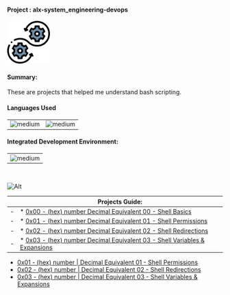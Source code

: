 <div>
  <h4>Project : alx-system_engineering-devops</h4>
  <a href="https://github.com/iamnotnato/alx-system_engineering-devops">
    <img src="https://github.com/iamnotnato/alx-system_engineering-devops/blob/master/images/logo.png" alt="Logo" width="100" height="100">
  </a>
</div>
<h4>Summary: </h4>
These are projects that helped me understand bash scripting.

<h4>Languages Used</h4>
<table>
  <tr>
    <td><img alt="medium" src="https://img.shields.io/badge/Shell_Script-121011?style=for-the-badge&logo=gnu-bash&logoColor=white"></td>
    <td><img alt="medium" src="https://img.shields.io/badge/Markdown-000000?style=for-the-badge&logo=markdown&logoColor=white"></td>
  </tr>
</table>

<h4>Integrated Development Environment:</h4>
<table>
  <tr>
<td><img alt="medium" src="https://img.shields.io/badge/Emacs-%237F5AB6.svg?&style=for-the-badge&logo=gnu-emacs&logoColor=white"></td>
  </tr>
</table>

<br>

![Alt](https://repobeats.axiom.co/api/embed/91ac37b53e43b84fc8bee59df74f32cb4c53c465.svg "Repobeats analytics image")


| | Projects Guide:                                                                     |
|-| ----------------------------------------------------------------------------------- |
|-| * [0x00 - (hex) number  Decimal Equivalent 00 - Shell Basics](./0x00-shell_basics)                   | 
|-| * [0x01 - (hex) number  Decimal Equivalent 01 - Shell Permissions](./0x01-shell_permissions)                    | 
|-| * [0x02 - (hex) number  Decimal Equivalent 02 - Shell Redirections](./0x02-shell_redirections)                    | 
|-| * [0x03 - (hex) number  Decimal Equivalent 03 - Shell Variables & Expansions](./0x03-shell_variables_expansions)               | 


* [0x01 - (hex) number | Decimal Equivalent 01 - Shell Permissions](./0x01-shell_permissions)
* [0x02 - (hex) number | Decimal Equivalent 02 - Shell Redirections](./0x02-shell_redirections)
* [0x03 - (hex) number | Decimal Equivalent 03 - Shell Variables & Expansions](./0x03-shell_variables_expansions)



